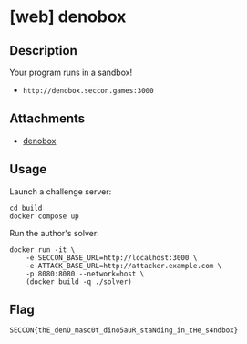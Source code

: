 # [web] denobox

## Description

Your program runs in a sandbox!

- `http://denobox.seccon.games:3000`

## Attachments

- [denobox](files/denobox)

## Usage

Launch a challenge server:

```
cd build
docker compose up
```

Run the author's solver:

```
docker run -it \
    -e SECCON_BASE_URL=http://localhost:3000 \
    -e ATTACK_BASE_URL=http://attacker.example.com \
    -p 8080:8080 --network=host \
    (docker build -q ./solver)
```

## Flag

```
SECCON{thE_denO_masc0t_dino5auR_staNding_in_tHe_s4ndbox}
```
